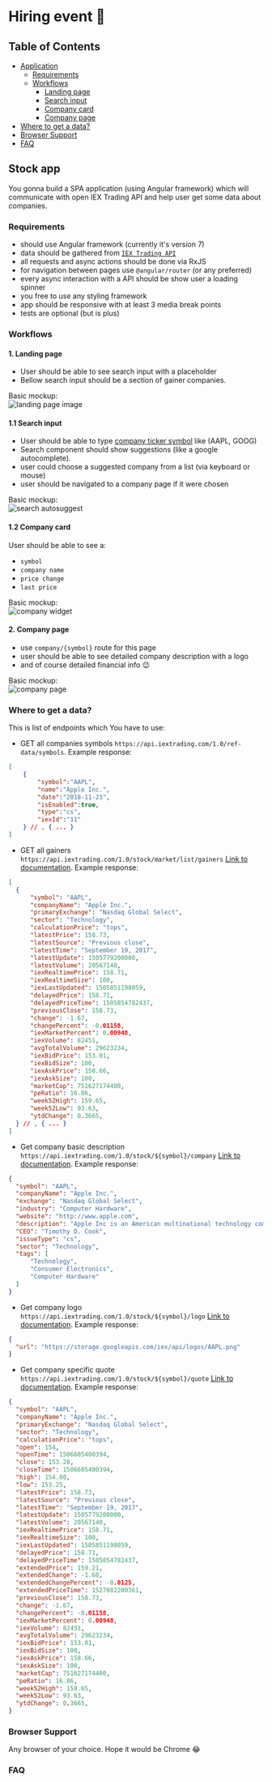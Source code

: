 # Hiring event 🎉

## Table of Contents

* [Application](#stock-app)
  * [Requirements](#requirements)
  * [Workflows](#workflows)
    * [Landing page](#1-landing-page)
    * [Search input](#11-search-input)
    * [Company card](#12-company-card)
    * [Company page](#2-company-page)
* [Where to get a data?](#where-to-get-a-data)
* [Browser Support](#browser-support)
* [FAQ](#faq)

## Stock app

You gonna build a SPA application (using Angular framework) which will communicate with open IEX Trading API and help user get some data about companies.

### Requirements

* should use Angular framework (currently it's version 7)
* data should be gathered from [`IEX Trading API`](https://iextrading.com/developer/docs/)
* all requests and async actions should be done via RxJS
* for navigation between pages use `@angular/router` (or any preferred)
* every async interaction with a API should be show user a loading spinner
* you free to use any styling framework
* app should be responsive with at least 3 media break points
* tests are optional (but is plus)

### Workflows

#### 1. Landing page

* User should be able to see search input with a placeholder
* Bellow search input should be a section of gainer companies.

Basic mockup:  
![landing page image](challenge_search-main_screen.png)

#### 1.1 Search input

* User should be able to type [company ticker symbol](https://en.wikipedia.org/wiki/Ticker_symbol) like (AAPL, GOOG)
* Search component should show suggestions (like a google autocomplete).
* user could choose a suggested company from a list (via keyboard or mouse)
* user should be navigated to a company page if it were chosen

Basic mockup:  
![search autosuggest](challenge_search-search_autosuggets.png)

#### 1.2 Company card

User should be able to see a:

* `symbol`
* `company name`
* `price change`
* `last price`

Basic mockup:  
![company widget](challenge_search-gainer_company.png)

#### 2. Company page

* use `company/{symbol}` route for this page
* user should be able to see detailed company description with a logo
* and of course detailed financial info 😉

Basic mockup:  
![company page](challenge_search-_company_{symbol}.png)

### Where to get a data?

This is list of endpoints which You have to use:

* GET all companies symbols `https://api.iextrading.com/1.0/ref-data/symbols`. Example response:

```json
[
    {
        "symbol":"AAPL",
        "name":"Apple Inc.",
        "date":"2018-11-23",
        "isEnabled":true,
        "type":"cs",
        "iexId":"11"
    } // , { ... }
]
```

* GET all gainers `https://api.iextrading.com/1.0/stock/market/list/gainers` [Link to documentation](https://iextrading.com/developer/docs/#list). Example response:

```json
[
  {
      "symbol": "AAPL",
      "companyName": "Apple Inc.",
      "primaryExchange": "Nasdaq Global Select",
      "sector": "Technology",
      "calculationPrice": "tops",
      "latestPrice": 158.73,
      "latestSource": "Previous close",
      "latestTime": "September 19, 2017",
      "latestUpdate": 1505779200000,
      "latestVolume": 20567140,
      "iexRealtimePrice": 158.71,
      "iexRealtimeSize": 100,
      "iexLastUpdated": 1505851198059,
      "delayedPrice": 158.71,
      "delayedPriceTime": 1505854782437,
      "previousClose": 158.73,
      "change": -1.67,
      "changePercent": -0.01158,
      "iexMarketPercent": 0.00948,
      "iexVolume": 82451,
      "avgTotalVolume": 29623234,
      "iexBidPrice": 153.01,
      "iexBidSize": 100,
      "iexAskPrice": 158.66,
      "iexAskSize": 100,
      "marketCap": 751627174400,
      "peRatio": 16.86,
      "week52High": 159.65,
      "week52Low": 93.63,
      "ytdChange": 0.3665,
  } // , { ... }
]
```

* Get company basic description `https://api.iextrading.com/1.0/stock/${symbol}/company` [Link to documentation](https://iextrading.com/developer/docs/#company). Example response:

```json
{
  "symbol": "AAPL",
  "companyName": "Apple Inc.",
  "exchange": "Nasdaq Global Select",
  "industry": "Computer Hardware",
  "website": "http://www.apple.com",
  "description": "Apple Inc is an American multinational technology company. It designs, manufactures, and markets mobile communication and media devices, personal computers, and portable digital music players.",
  "CEO": "Timothy D. Cook",
  "issueType": "cs",
  "sector": "Technology",
  "tags": [
      "Technology",
      "Consumer Electronics",
      "Computer Hardware"
  ]
}
```

* Get company logo `https://api.iextrading.com/1.0/stock/${symbol}/logo` [Link to documentation](https://iextrading.com/developer/docs/#logo). Example response:

```json
{
  "url": "https://storage.googleapis.com/iex/api/logos/AAPL.png"
}
```

* Get company specific quote `https://api.iextrading.com/1.0/stock/${symbol}/quote` [Link to documentation](https://iextrading.com/developer/docs/#quote). Example response:

```json
{
  "symbol": "AAPL",
  "companyName": "Apple Inc.",
  "primaryExchange": "Nasdaq Global Select",
  "sector": "Technology",
  "calculationPrice": "tops",
  "open": 154,
  "openTime": 1506605400394,
  "close": 153.28,
  "closeTime": 1506605400394,
  "high": 154.80,
  "low": 153.25,
  "latestPrice": 158.73,
  "latestSource": "Previous close",
  "latestTime": "September 19, 2017",
  "latestUpdate": 1505779200000,
  "latestVolume": 20567140,
  "iexRealtimePrice": 158.71,
  "iexRealtimeSize": 100,
  "iexLastUpdated": 1505851198059,
  "delayedPrice": 158.71,
  "delayedPriceTime": 1505854782437,
  "extendedPrice": 159.21,
  "extendedChange": -1.68,
  "extendedChangePercent": -0.0125,
  "extendedPriceTime": 1527082200361,
  "previousClose": 158.73,
  "change": -1.67,
  "changePercent": -0.01158,
  "iexMarketPercent": 0.00948,
  "iexVolume": 82451,
  "avgTotalVolume": 29623234,
  "iexBidPrice": 153.01,
  "iexBidSize": 100,
  "iexAskPrice": 158.66,
  "iexAskSize": 100,
  "marketCap": 751627174400,
  "peRatio": 16.86,
  "week52High": 159.65,
  "week52Low": 93.63,
  "ytdChange": 0.3665,
}
```

### Browser Support

Any browser of your choice. Hope it would be Chrome 😂

### FAQ
